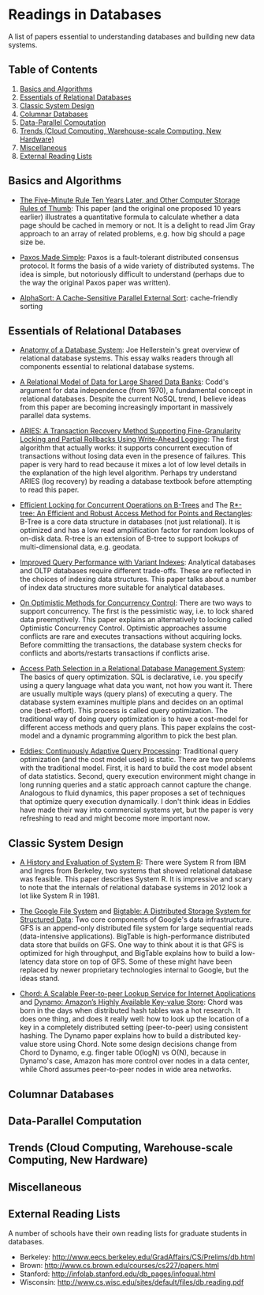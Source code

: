 # Readings in Databases

A list of papers essential to understanding databases and building new data systems.

## <a name='TOC'>Table of Contents</a>

  1. [Basics and Algorithms](#basic-and-algo)
  2. [Essentials of Relational Databases](#essentials)
  3. [Classic System Design](#system-design)
  4. [Columnar Databases](#column)
  5. [Data-Parallel Computation](#data-parallel)
  6. [Trends (Cloud Computing, Warehouse-scale Computing, New Hardware)](#trends)
  7. [Miscellaneous](#misc)
  8. [External Reading Lists](#external)


## <a name='basic-and-algo'> Basics and Algorithms
* [The Five-Minute Rule Ten Years Later, and Other Computer Storage Rules of Thumb](http://www.cs.berkeley.edu/~rxin/db-papers/5-min-rule.pdf): This paper (and the original one proposed 10 years earlier) illustrates a quantitative formula to calculate whether a data page should be cached in memory or not. It is a delight to read Jim Gray approach to an array of related problems, e.g. how big should a page size be.

* [Paxos Made Simple](http://www.cs.berkeley.edu/~rxin/db-papers/Paxos.pdf): Paxos is a fault-tolerant distributed consensus protocol. It forms the basis of a wide variety of distributed systems. The idea is simple, but notoriously difficult to understand (perhaps due to the way the original Paxos paper was written).

* [AlphaSort: A Cache-Sensitive Parallel External Sort](http://www.cs.berkeley.edu/~rxin/db-papers/alphasort.pdf): cache-friendly sorting


## <a name='essentials'> Essentials of Relational Databases

* [Anatomy of a Database System](http://mitpress.mit.edu/books/chapters/0262693143chapm2.pdf): Joe Hellerstein's great overview of relational database systems. This essay walks readers through all components essential to relational database systems.

* [A Relational Model of Data for Large Shared Data Banks](http://www.cs.berkeley.edu/~rxin/db-papers/Relational-Model-Codd.pdf): Codd's argument for data independence (from 1970), a fundamental concept in relational databases. Despite the current NoSQL trend, I believe ideas from this paper are becoming increasingly important in massively parallel data systems.

* [ARIES: A Transaction Recovery Method Supporting Fine-Granularity Locking and Partial Rollbacks Using Write-Ahead Logging](http://www.cs.berkeley.edu/~rxin/db-papers/ARIES.pdf): The first algorithm that actually works: it supports concurrent execution of transactions without losing data even in the presence of failures. This paper is very hard to read because it mixes a lot of low level details in the explanation of the high level algorithm. Perhaps try understand ARIES (log recovery) by reading a database textbook before attempting to read this paper.

* [Efficient Locking for Concurrent Operations on B-Trees](http://www.cs.berkeley.edu/~rxin/db-papers/B-tree.pdf) and The [R*-tree: An Efficient and Robust Access Method for Points and Rectangles](http://www.cs.berkeley.edu/~rxin/db-papers/R-tree.pdf): B-Tree is a core data structure in databases (not just relational). It is optimized and has a low read amplification factor for random lookups of on-disk data. R-tree is an extension of B-tree to support lookups of multi-dimensional data, e.g. geodata.

* [Improved Query Performance with Variant Indexes](http://www.cs.duke.edu/courses/spring03/cps216/papers/oneil-quass-1997.pdf): Analytical databases and OLTP databases require different trade-offs. These are reflected in the choices of indexing data structures. This paper talks about a number of index data structures more suitable for analytical databases.

* [On Optimistic Methods for Concurrency Control](http://www.cs.berkeley.edu/~rxin/db-papers/OCC-Optimistic-Concurrency-Control.pdf): There are two ways to support concurrency. The first is the pessimistic way, i.e. to lock shared data preemptively. This paper explains an alternatively to locking called Optimistic Concurrency Control. Optimistic approaches assume conflicts are rare and executes transactions without acquiring locks. Before committing the transactions, the database system checks for conflicts and aborts/restarts transactions if conflicts arise.

* [Access Path Selection in a Relational Database Management System](http://www.cs.berkeley.edu/~rxin/db-papers/SystemR-Optimizer.pdf): The basics of query optimization. SQL is declarative, i.e. you specify using a query language what data you want, not how you want it. There are usually multiple ways (query plans) of executing a query. The database system examines multiple plans and decides on an optimal one (best-effort). This process is called query optimization. The traditional way of doing query optimization is to have a cost-model for different access methods and query plans. This paper explains the cost-model and a dynamic programming algorithm to pick the best plan.

* [Eddies: Continuously Adaptive Query Processing](http://www.cs.berkeley.edu/~rxin/db-papers/Eddies.pdf): Traditional query optimization (and the cost model used) is static. There are two problems with the traditional model. First, it is hard to build the cost model absent of data statistics. Second, query execution environment might change in long running queries and a static approach cannot capture the change. Analogous to fluid dynamics, this paper proposes a set of techniques that optimize query execution dynamically. I don't think ideas in Eddies have made their way into commercial systems yet, but the paper is very refreshing to read and might become more important now.


## <a name='system-design'> Classic System Design

* [A History and Evaluation of System R](http://www.cs.ubc.ca/~rap/teaching/504/2010/readings/history-of-system-r.pdf): There were System R from IBM and Ingres from Berkeley, two systems that showed relational database was feasible. This paper describes System R. It is impressive and scary to note that the internals of relational database systems in 2012 look a lot like System R in 1981.

* [The Google File System](http://research.google.com/archive/gfs.html) and [Bigtable: A Distributed Storage System for Structured Data](http://research.google.com/archive/bigtable.html): Two core components of Google's data infrastructure. GFS is an append-only distributed file system for large sequential reads (data-intensive applications). BigTable is high-performance distributed data store that builds on GFS. One way to think about it is that GFS is optimized for high throughput, and BigTable explains how to build a low-latency data store on top of GFS. Some of these might have been replaced by newer proprietary technologies internal to Google, but the ideas stand.

* [Chord: A Scalable Peer-to-peer Lookup Service for Internet Applications](http://www.cs.berkeley.edu/~rxin/db-papers/Chord-DHT.pdf) and [Dynamo: Amazon’s Highly Available Key-value Store](http://www.cs.berkeley.edu/~rxin/db-papers/Dynamo.pdf): Chord was born in the days when distributed hash tables was a hot research. It does one thing, and does it really well: how to look up the location of a key in a completely distributed setting (peer-to-peer) using consistent hashing. The Dynamo paper explains how to build a distributed key-value store using Chord. Note some design decisions change from Chord to Dynamo, e.g. finger table O(logN) vs O(N), because in Dynamo's case, Amazon has more control over nodes in a data center, while Chord assumes peer-to-peer nodes in wide area networks.



## <a name='column'> Columnar Databases


## <a name='data-parallel'> Data-Parallel Computation


## <a name='trends'> Trends (Cloud Computing, Warehouse-scale Computing, New Hardware)


## <a name='misc'> Miscellaneous


## <a name='externel'> External Reading Lists

A number of schools have their own reading lists for graduate students in databases.

* Berkeley: http://www.eecs.berkeley.edu/GradAffairs/CS/Prelims/db.html
* Brown: http://www.cs.brown.edu/courses/cs227/papers.html
* Stanford: http://infolab.stanford.edu/db_pages/infoqual.html
* Wisconsin: http://www.cs.wisc.edu/sites/default/files/db.reading.pdf

